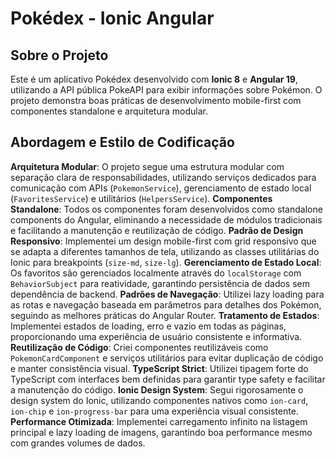 # Pokédex - Ionic Angular

## Sobre o Projeto

Este é um aplicativo Pokédex desenvolvido com **Ionic 8** e **Angular 19**, utilizando a API pública PokeAPI para exibir informações sobre Pokémon. O projeto demonstra boas práticas de desenvolvimento mobile-first com componentes standalone e arquitetura modular.

## Abordagem e Estilo de Codificação

**Arquitetura Modular**: O projeto segue uma estrutura modular com separação clara de responsabilidades, utilizando serviços dedicados para comunicação com APIs (`PokemonService`), gerenciamento de estado local (`FavoritesService`) e utilitários (`HelpersService`). **Componentes Standalone**: Todos os componentes foram desenvolvidos como standalone components do Angular, eliminando a necessidade de módulos tradicionais e facilitando a manutenção e reutilização de código. **Padrão de Design Responsivo**: Implementei um design mobile-first com grid responsivo que se adapta a diferentes tamanhos de tela, utilizando as classes utilitárias do Ionic para breakpoints (`size-md`, `size-lg`). **Gerenciamento de Estado Local**: Os favoritos são gerenciados localmente através do `localStorage` com `BehaviorSubject` para reatividade, garantindo persistência de dados sem dependência de backend. **Padrões de Navegação**: Utilizei lazy loading para as rotas e navegação baseada em parâmetros para detalhes dos Pokémon, seguindo as melhores práticas do Angular Router. **Tratamento de Estados**: Implementei estados de loading, erro e vazio em todas as páginas, proporcionando uma experiência de usuário consistente e informativa. **Reutilização de Código**: Criei componentes reutilizáveis como `PokemonCardComponent` e serviços utilitários para evitar duplicação de código e manter consistência visual. **TypeScript Strict**: Utilizei tipagem forte do TypeScript com interfaces bem definidas para garantir type safety e facilitar a manutenção do código. **Ionic Design System**: Segui rigorosamente o design system do Ionic, utilizando componentes nativos como `ion-card`, `ion-chip` e `ion-progress-bar` para uma experiência visual consistente. **Performance Otimizada**: Implementei carregamento infinito na listagem principal e lazy loading de imagens, garantindo boa performance mesmo com grandes volumes de dados.

